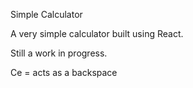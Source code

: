 Simple Calculator

A very simple calculator built using React.

Still a work in progress.

Ce = acts as a backspace
